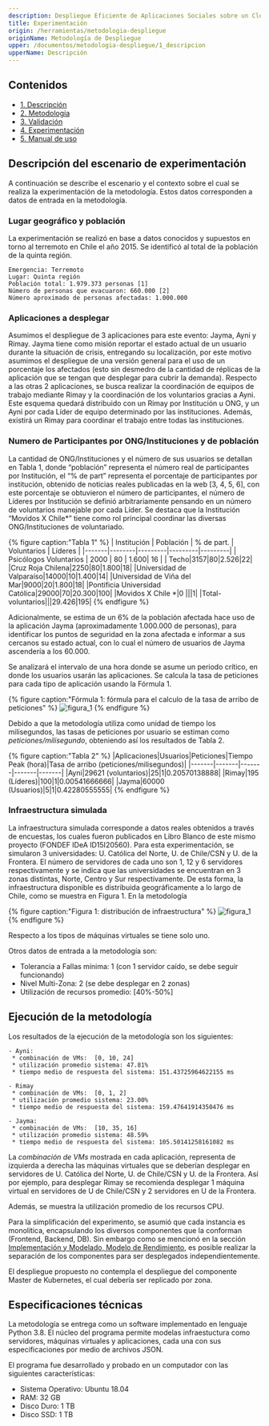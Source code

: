 ```yaml
---
description: Despliegue Eficiente de Aplicaciones Sociales sobre un Cloud heterogéneo para Situaciones de Desastres de Origen Natural
title: Experimentación
origin: /herramientas/metodologia-despliegue
originName: Metodología de Despliegue
upper: /documentos/metodologia-despliegue/1_descripcion
upperName: Descripción
---
```

<h2 class="has-text-left">Contenidos</h2>

* [1. Descripción](/documentos/metodologia-despliegue/1_descripcion)
* [2. Metodología](/documentos/metodologia-despliegue/2_1_Metodologia)
* [3. Validación](/documentos/metodologia-despliegue/3_validacion)
* [4. Experimentación](./documentos/metodologia-despliegue/4_experimentacion)
* [5. Manual de uso](/documentos/metodologia-despliegue/5_manual_uso)

## Descripción del escenario de experimentación

A continuación se describe el escenario y el contexto sobre el cual se realiza 
la experimentación de la metodología. Estos datos corresponden a datos de entrada
en la metodología. 

### Lugar geográfico y población

La experimentación se realizó en base a datos conocidos y supuestos en torno al terremoto
en Chile el año 2015. Se identificó al total de la población de la quinta región. 

    Emergencia: Terremoto
    Lugar: Quinta región
    Población total: 1.979.373 personas [1]
    Número de personas que evacuaron: 660.000 [2]
    Número aproximado de personas afectadas: 1.000.000

### Aplicaciones a desplegar

Asumimos el despliegue de 3 aplicaciones para este evento: Jayma, Ayni y Rimay. 
Jayma tiene como misión reportar el estado actual de un usuario durante la 
situación de crisis, entregando su localización, por este motivo asumimos
el despliegue de una versión general para el uso de un porcentaje los 
afectados (esto sin desmedro de la cantidad de réplicas de la aplicación 
que se tengan que desplegar para cubrir la demanda). Respecto a las otras 2 aplicaciones,
se busca realizar la coordinación de equipos de trabajo mediante Rimay
y la coordinación de los voluntarios gracias a Ayni. Este esquema quedará distribuido con
un Rimay por Institución u ONG, y un Ayni por cada Líder de equipo determinado por las 
instituciones. Además, existirá un Rimay para coordinar el trabajo entre todas las instituciones. 


### Numero de Participantes por ONG/Instituciones y de población

La cantidad de ONG/Instituciones y el número de sus usuarios se detallan en Tabla 1, 
donde “población” representa el número real de participantes por Institución, 
el “% de part” representa el porcentaje de participantes por institución, obtenido 
de noticias reales publicadas en la web [3, 4, 5, 6], con este porcentaje se obtuvieron
el número de participantes, el número de Líderes por Institución se definió 
arbitrariamente pensando en un número de voluntarios manejable por cada Líder. 
Se destaca que la Institución “Movidos X Chile*” tiene como rol principal 
coordinar las diversas ONG/Instituciones de voluntariado.

{% figure caption:"Tabla 1" %}
| Institución | Población | % de part. | Voluntarios | Líderes |
|-------|--------|---------|---------|---------|
| Psicólogos Voluntarios | 2000 | 80 | 1.600| 16 |
| Techo|3157|80|2.526|22|
|Cruz Roja Chilena|2250|80|1.800|18|
|Universidad de Valparaíso|14000|10|1.400|14|
|Universidad de Viña del Mar|9000|20|1.800|18|
|Pontificia Universidad Católica|29000|70|20.300|100|
|Movidos X Chile *|0 |||1|
|Total-voluntarios|||29.426|195|
{% endfigure %}


Adicionalmente, se estima de un 6% de la población afectada hace uso de la 
aplicación Jayma (aproximadamente 1.000.000 de personas), para identificar
los puntos de seguridad en la zona afectada e informar a sus cercanos su 
estado actual, con lo cual el número de usuarios de Jayma ascendería a los 60.000.

Se analizará el intervalo de una hora donde se asume un periodo crítico, en
donde los usuarios usarán las aplicaciones. Se calcula la tasa de peticiones
para cada tipo de aplicación usando la Fórmula 1.


{% figure caption:"Fórmula 1: fórmula para el calculo de la tasa de arribo de peticiones" %}
![figura_1](./img/herramientas/metodologia-despliegue/experimentacion_formula_tasa_peticiones.png)
{% endfigure %}


Debido a que la metodología utiliza como unidad de tiempo los milisegundos, las tasas de 
peticiones por usuario se estiman como *peticiones/milisegundo*, obteniendo así los resultados 
de Tabla 2.

{% figure caption:"Tabla 2" %}
|Aplicaciones|Usuarios|Peticiones|Tiempo Peak (hora)|Tasa de arribo (peticiones/milisegundos)|
|-------|-------|-------|-------|-------|
|Ayni|29621 (voluntarios)|25|1|0.20570138888|
|Rimay|195 (Líderes)|100|1|0.00541666666|
|Jayma|60000 (Usuarios)|5|1|0.42280555555|
{% endfigure %}


### Infraestructura simulada

La infraestructura simulada corresponde a datos reales obtenidos a través de encuestas, los
cuales fueron publicados en Libro Blanco de este mismo proyecto (FONDEF IDeA ID15I20560).
Para esta experimentación, se simularon 3 universidades: U. Católica del Norte, U. de Chile/CSN
y U. de la Frontera. El número de servidores de cada uno son 1, 12 y 6 servidores respectivamente
y se indica que las universidades se encuentran en 3 zonas distintas, Norte, Centro y Sur
respectivamente.
De esta forma, la infraestructura disponible es distribuida geográficamente a lo largo de Chile,
como se muestra en Figura 1. En la metodología 


{% figure caption:"Figura 1: distribución de infraestructura" %}
![figura_1](./img/herramientas/metodologia-despliegue/experimentacion_despliegue_Experimental.png)
{% endfigure %}

Respecto a los tipos de máquinas virtuales se tiene solo uno. 

Otros datos de entrada a la metodología son:
 - Tolerancia a Fallas mínima: 1 (con 1 servidor caído, se debe seguir funcionando)
 - Nivel Multi-Zona: 2 (se debe desplegar en 2 zonas)
 - Utilización de recursos promedio: [40%-50%]

## Ejecución de la metodología

Los resultados de la ejecución de la metodología son los siguientes:

    - Ayni:
     * combinación de VMs:  [0, 10, 24] 
     * utilización promedio sistema: 47.81%
     * tiempo medio de respuesta del sistema: 151.43725964622155 ms
 
    - Rimay
     * combinación de VMs:  [0, 1, 2]
     * utilización promedio sistema: 23.00%
     * tiempo medio de respuesta del sistema: 159.47641914350476 ms
 
    - Jayma:
     * combinación de VMs:  [10, 35, 16]
     * utilización promedio sistema: 48.59%
     * tiempo medio de respuesta del sistema: 105.50141258161082 ms

La *combinación de VMs* mostrada en cada aplicación, representa de izquierda 
a derecha las máquinas virtuales que se deberían desplegar en servidores de
U. Católica del Norte, U. de Chile/CSN y U. de la Frontera. Así por ejemplo,
para desplegar Rimay se recomienda desplegar 1 máquina virtual en servidores de U de 
Chile/CSN y 2 servidores en U de la Frontera. 
 
Además, se muestra la utilización promedio de los recursos CPU.

Para la simplificación del experimento, se asumió que cada instancia es 
monolítica, encapsulando los diversos componentes que la conforman (Frontend, 
Backend, DB). Sin embargo como se mencionó en la sección 
[Implementación y Modelado, Modelo de Rendimiento](/modelos), 
es posible realizar la separación de los componentes para ser desplegados
independientemente.

El despliegue propuesto no contempla el despliegue del componente Master 
de Kubernetes, el cual debería ser replicado por zona.


## Especificaciones técnicas

La metodología se entrega como un software implementado en lenguaje Python 3.8.
El núcleo del programa permite modelas infraestuctura como servidores, máquinas virtuales
y aplicaciones, cada una con sus especificaciones por medio de archivos JSON.

El programa fue desarrollado y probado en un computador con las
siguientes características:
 - Sistema Operativo: Ubuntu 18.04
 - RAM: 32 GB
 - Disco Duro: 1 TB
 - Disco SSD: 1 TB




